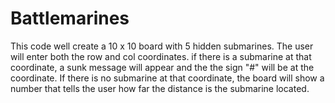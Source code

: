 # Battlemarines


This code well create a 10 x 10 board with 5 hidden submarines. The user will enter both
the row and col coordinates. if there is a submarine at that coordinate, a sunk message will
appear and the the sign "#" will be at the coordinate. If there is no submarine at that
coordinate, the board will show a number that tells the user how far the distance is the
submarine located.
